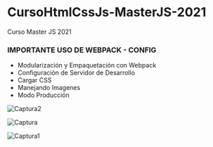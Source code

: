 # CursoHtmlCssJs-MasterJS-2021
Curso Master JS 2021

### IMPORTANTE USO DE WEBPACK - CONFIG
 - Modularización y Empaquetación con Webpack
 - Configuración de Servidor de Desarrollo
 - Cargar CSS
 - Manejando Imagenes
 - Modo Producción
 
 ![Captura2](https://user-images.githubusercontent.com/7141537/145685956-0e5781d6-7a4a-43ee-8c22-a38bd753cae5.PNG)
 
![Captura](https://user-images.githubusercontent.com/7141537/145685957-0fb6e9a5-503a-42d9-8885-550c04f2de68.PNG)

![Captura1](https://user-images.githubusercontent.com/7141537/145685958-578c2d74-8536-4287-9de0-cd06f7718ffd.PNG)

